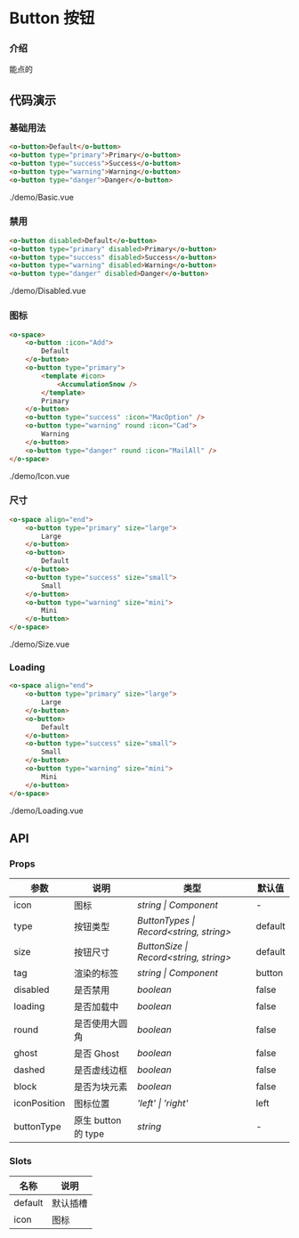 # Button 按钮

### 介绍

能点的

## 代码演示

### 基础用法

```html
<o-button>Default</o-button>
<o-button type="primary">Primary</o-button>
<o-button type="success">Success</o-button>
<o-button type="warning">Warning</o-button>
<o-button type="danger">Danger</o-button>
```

<demo-code transform>./demo/Basic.vue</demo-code>

### 禁用

```html
<o-button disabled>Default</o-button>
<o-button type="primary" disabled>Primary</o-button>
<o-button type="success" disabled>Success</o-button>
<o-button type="warning" disabled>Warning</o-button>
<o-button type="danger" disabled>Danger</o-button>
```

<demo-code transform>./demo/Disabled.vue</demo-code>

### 图标

```html
<o-space>
    <o-button :icon="Add">
        Default
    </o-button>
    <o-button type="primary">
        <template #icon>
            <AccumulationSnow />
        </template>
        Primary
    </o-button>
    <o-button type="success" :icon="MacOption" />
    <o-button type="warning" round :icon="Cad">
        Warning
    </o-button>
    <o-button type="danger" round :icon="MailAll" />
</o-space>
```

<demo-code transform>./demo/Icon.vue</demo-code>

### 尺寸

```html
<o-space align="end">
    <o-button type="primary" size="large">
        Large
    </o-button>
    <o-button>
        Default
    </o-button>
    <o-button type="success" size="small">
        Small
    </o-button>
    <o-button type="warning" size="mini">
        Mini
    </o-button>
</o-space>
```

<demo-code transform>./demo/Size.vue</demo-code>

### Loading

```html
<o-space align="end">
    <o-button type="primary" size="large">
        Large
    </o-button>
    <o-button>
        Default
    </o-button>
    <o-button type="success" size="small">
        Small
    </o-button>
    <o-button type="warning" size="mini">
        Mini
    </o-button>
</o-space>
```

<demo-code transform>./demo/Loading.vue</demo-code>

## API

### Props

| 参数         | 说明                                                          | 类型                                                       | 默认值 |
| ------------ | ------------------------------------------------------------- | ---------------------------------------------------------- | ------ |
| icon          | 图标                                                      | _string \| Component_ | -      |
| type         | 按钮类型                                                        | _ButtonTypes \| Record<string, string>_                                                   | default     |
| size         | 按钮尺寸                                                        | _ButtonSize \| Record<string, string>_                                                   | default     |
| tag  | 渲染的标签                                               | _string \| Component_                                                   | button      |
| disabled   | 是否禁用     | _boolean_                                                   | false      |
| loading   | 是否加载中     | _boolean_                                                   | false      |
| round   | 是否使用大圆角     | _boolean_                                                   | false      |
| ghost   | 是否 Ghost     | _boolean_                                                   | false      |
| dashed | 是否虚线边框 | _boolean_ | false |
| block | 是否为块元素 | _boolean_ | false |
| iconPosition | 图标位置 | _'left' \| 'right'_ | left |
| buttonType | 原生 button 的 type | _string_ | - |

### Slots

| 名称    | 说明     |
| ------- | -------- |
| default | 默认插槽 |
| icon | 图标 |